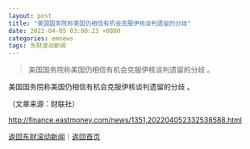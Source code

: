 ```yaml
---
layout: post
title: "美国国务院称美国仍相信有机会克服伊核谈判遗留的分歧"
date: 2022-04-05 03:00:23 +0800
categories: emnews
tags: 东财滚动新闻
---
```

> 美国国务院称美国仍相信有机会克服伊核谈判遗留的分歧 。

<p>美国国务院称美国仍相信有机会克服伊核谈判遗留的分歧 。</p><p class="em_media">（文章来源：财联社）</p>

<http://finance.eastmoney.com/news/1351,202204052332538588.html>

[返回东财滚动新闻](//finews.withounder.com/emnews/)｜[返回首页](//finews.withounder.com/)